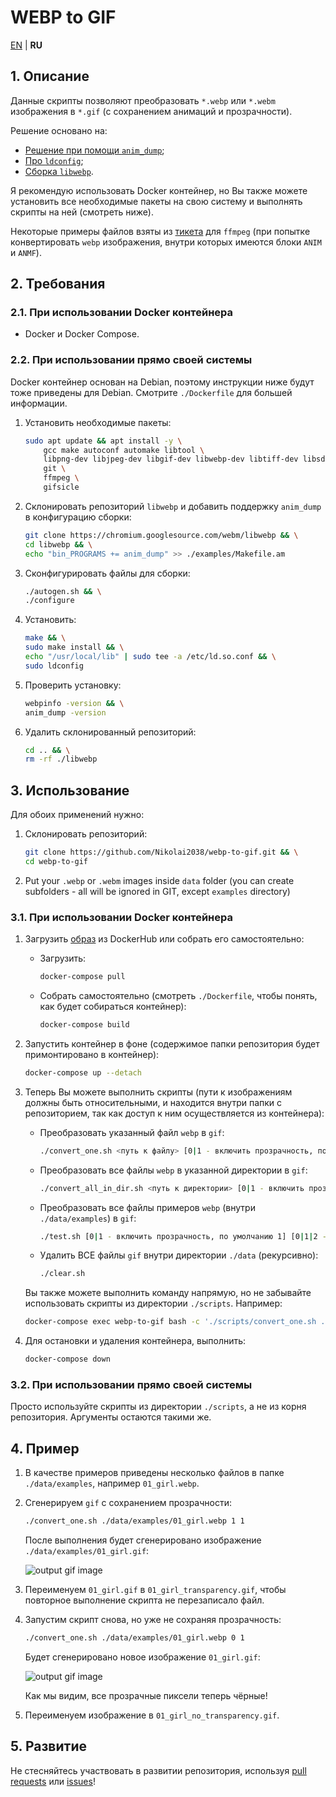 # WEBP to GIF

[EN](README.md) | **RU**

## 1. Описание

Данные скрипты позволяют преобразовать `*.webp` или `*.webm` изображения в `*.gif` (с сохранением анимаций и прозрачности).

Решение основано на:

- [Решение при помощи `anim_dump`](https://askubuntu.com/questions/1140873/how-can-i-convert-an-animated-webp-to-a-webm);
- [Про `ldconfig`](https://stackoverflow.com/questions/12045563/cannot-load-shared-library-that-exists-in-usr-local-lib-fedora-x64/12057372#12057372);
- [Сборка `libwebp`](https://chromium.googlesource.com/webm/libwebp/+/HEAD/doc/building.md).

Я рекомендую использовать Docker контейнер, но Вы также можете установить все необходимые пакеты на свою систему и выполнять скрипты на ней (смотреть ниже).

Некоторые примеры файлов взяты из [тикета](https://trac.ffmpeg.org/ticket/4907) для `ffmpeg` (при попытке конвертировать `webp` изображения, внутри которых имеются блоки `ANIM` и `ANMF`).

## 2. Требования

### 2.1. При использовании Docker контейнера

- Docker и Docker Compose.

### 2.2. При использовании прямо своей системы

Docker контейнер основан на Debian, поэтому инструкции ниже будут тоже приведены для Debian.
Смотрите `./Dockerfile` для большей информации.

1. Установить необходимые пакеты:

    ```bash
    sudo apt update && apt install -y \
        gcc make autoconf automake libtool \
        libpng-dev libjpeg-dev libgif-dev libwebp-dev libtiff-dev libsdl2-dev \
        git \
        ffmpeg \
        gifsicle
    ```

2. Склонировать репозиторий `libwebp` и добавить поддержку `anim_dump` в конфигурацию сборки:

    ```bash
    git clone https://chromium.googlesource.com/webm/libwebp && \
    cd libwebp && \
    echo "bin_PROGRAMS += anim_dump" >> ./examples/Makefile.am
    ```

3. Сконфигурировать файлы для сборки:

    ```bash
    ./autogen.sh && \
    ./configure
    ```

4. Установить:

    ```bash
    make && \
    sudo make install && \
    echo "/usr/local/lib" | sudo tee -a /etc/ld.so.conf && \
    sudo ldconfig
    ```

5. Проверить установку:

    ```bash
    webpinfo -version && \
    anim_dump -version
    ```

6. Удалить склонированный репозиторий:

    ```bash
    cd .. && \
    rm -rf ./libwebp
    ```

## 3. Использование

Для обоих применений нужно:

1. Склонировать репозиторий:

    ```bash
    git clone https://github.com/Nikolai2038/webp-to-gif.git && \
    cd webp-to-gif
    ```

2. Put your `.webp` or `.webm` images inside `data` folder (you can create subfolders - all will be ignored in GIT, except `examples` directory)

### 3.1. При использовании Docker контейнера

1. Загрузить [образ](https://hub.docker.com/r/nikolai2038/webp-to-gif) из DockerHub или собрать его самостоятельно:

    - Загрузить:

        ```bash
        docker-compose pull
        ```

    - Собрать самостоятельно (смотреть `./Dockerfile`, чтобы понять, как будет собираться контейнер):

        ```bash
        docker-compose build
        ```

2. Запустить контейнер в фоне (содержимое папки репозитория будет примонтировано в контейнер):

    ```bash
    docker-compose up --detach
    ```

3. Теперь Вы можете выполнить скрипты (пути к изображениям должны быть относительными, и находится внутри папки с репозиторием, так как доступ к ним осуществляется из контейнера):

    - Преобразовать указанный файл `webp` в `gif`:

        ```bash
        ./convert_one.sh <путь к файлу> [0|1 - включить прозрачность, по умолчанию 1] [0|1|2 - уровень сжатия, по умолчанию 1]
        ```

    - Преобразовать все файлы `webp` в указанной директории в `gif`:

        ```bash
        ./convert_all_in_dir.sh <путь к директории> [0|1 - включить прозрачность, по умолчанию 1] [0|1|2 - уровень сжатия, по умолчанию 1]
        ```

    - Преобразовать все файлы примеров `webp` (внутри `./data/examples`) в `gif`:

        ```bash
        ./test.sh [0|1 - включить прозрачность, по умолчанию 1] [0|1|2 - уровень сжатия, по умолчанию 1]
        ```

    - Удалить ВСЕ файлы `gif` внутри директории `./data` (рекурсивно):

        ```bash
        ./clear.sh
        ```

    Вы также можете выполнить команду напрямую, но не забывайте использовать скрипты из директории `./scripts`. Например:

    ```bash
    docker-compose exec webp-to-gif bash -c './scripts/convert_one.sh ./data/examples/01_girl.webp 0 1'
    ```

4. Для остановки и удаления контейнера, выполнить:

    ```bash
    docker-compose down
    ```

### 3.2. При использовании прямо своей системы

Просто используйте скрипты из директории `./scripts`, а не из корня репозитория. Аргументы остаются такими же.

## 4. Пример

1. В качестве примеров приведены несколько файлов в папке `./data/examples`, например `01_girl.webp`.
2. Сгенерируем `gif` с сохранением прозрачности:

    ```bash
    ./convert_one.sh ./data/examples/01_girl.webp 1 1
    ```

    После выполнения будет сгенерировано изображение `./data/examples/01_girl.gif`:

    ![output gif image](./.readme_images/01_girl_transparency.gif)

3. Переименуем `01_girl.gif` в `01_girl_transparency.gif`, чтобы повторное выполнение скрипта не перезаписало файл.
4. Запустим скрипт снова, но уже не сохраняя прозрачность:

    ```bash
    ./convert_one.sh ./data/examples/01_girl.webp 0 1
    ```

    Будет сгенерировано новое изображение `01_girl.gif`:

    ![output gif image](./.readme_images/01_girl_no_transparency.gif)

    Как мы видим, все прозрачные пиксели теперь чёрные!

5. Переименуем изображение в `01_girl_no_transparency.gif`.

## 5. Развитие

Не стесняйтесь участвовать в развитии репозитория, используя [pull requests](https://github.com/Nikolai2038/webp-to-gif/pulls) или [issues](https://github.com/Nikolai2038/webp-to-gif/issues)!
